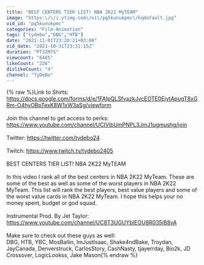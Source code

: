 ```yaml
---
title: "BEST CENTERS TIER LIST! NBA 2K22 MyTEAM"
image: "https:\/\/i.ytimg.com\/vi\/pg5kunukpmc\/hqdefault.jpg"
vid_id: "pg5kunukpmc"
categories: "Film-Animation"
tags: ["tydebo","DBG","HTB"]
date: "2021-11-01T23:28:21+03:00"
vid_date: "2021-10-31T23:31:15Z"
duration: "PT32M7S"
viewcount: "6465"
likeCount: "226"
dislikeCount: "4"
channel: "TyDeBo"
---
```

{% raw %}Link to Shirts: <a rel="nofollow" target="blank" href="https://docs.google.com/forms/d/e/1FAIpQLSfvazkJvcEOTE0EjvtApugT8xGRm-O4hyOBpTexK8W1xW3aSg/viewform">https://docs.google.com/forms/d/e/1FAIpQLSfvazkJvcEOTE0EjvtApugT8xGRm-O4hyOBpTexK8W1xW3aSg/viewform</a><br /><br />Join this channel to get access to perks:<br /><a rel="nofollow" target="blank" href="https://www.youtube.com/channel/UCIVibUmPNPL3JmJ1ugmushg/join">https://www.youtube.com/channel/UCIVibUmPNPL3JmJ1ugmushg/join</a><br /><br />Twitter: <a rel="nofollow" target="blank" href="https://twitter.com/tydebo24">https://twitter.com/tydebo24</a><br /><br />Twitch: <a rel="nofollow" target="blank" href="https://www.twitch.tv/tydebo2405">https://www.twitch.tv/tydebo2405</a><br /><br />BEST CENTERS TIER LIST! NBA 2K22 MyTEAM<br /><br />In this video I rank all of the best centers in NBA 2K22 MyTeam. These are some of the best as well as some of the worst players in NBA 2K22 MyTeam. This list will rank the best players, best value players and some of the worst value cards in NBA 2K22 MyTeam. I hope this helps your no money spent, budget or god squad.<br /><br />Instrumental Prod. By Jet Taylor: <a rel="nofollow" target="blank" href="https://www.youtube.com/channel/UC8T3UGUYbIEOU8R035jB8vA">https://www.youtube.com/channel/UC8T3UGUYbIEOU8R035jB8vA</a><br /><br />Make sure to check out these guys as well:<br />DBG, HTB, YBC, MosBallin, ImJustIsaac, Shake4ndBake, Troydan, JayCanada, Denverstruck, CarlosStory, CashNasty, tjayerrday, Bio2k, JD Crossover, LogicLookss, Jake Mason{% endraw %}
